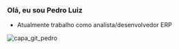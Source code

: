 ### Olá, eu sou Pedro Luiz

- Atualmente trabalho como analista/desenvolvedor ERP

![capa_git_pedro](https://user-images.githubusercontent.com/70184804/174898758-5a905474-8802-4135-bad8-2894240ce573.PNG)

